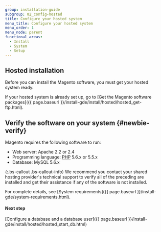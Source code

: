 ```yaml
---
group: installation-guide
subgroup: 02_config-hosted
title: Configure your hosted system
menu_title: Configure your hosted system
menu_order: 1
menu_node: parent
functional_areas:
  - Install
  - System
  - Setup
---
```


## Hosted installation

Before you can install the Magento software, you must get your hosted system ready.

If your hosted system is already set up, go to [Get the Magento software packages]({{ page.baseurl }}/install-gde/install/hosted/hosted_get-ftp.html).

## Verify the software on your system {#newbie-verify}

Magento requires the following software to run:

*	Web server: Apache 2.2 or 2.4
*	Programming language: [PHP](https://glossary.magento.com/php) 5.6.x or 5.5.x
*	Database: MySQL 5.6.x

{:.bs-callout .bs-callout-info}
We recommend you contact your shared hosting provider's technical support to verify all of the preceding are installed and get their assistance if any of the software is not installed.

For complete details, see [System requirements]({{ page.baseurl }}/install-gde/system-requirements.html).

#### Next step

[Configure a database and a database user]({{ page.baseurl }}/install-gde/install/hosted/hosted_start_db.html)
